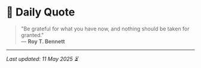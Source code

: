 # 📜 Daily Quote

> "Be grateful for what you have now, and nothing should be taken for granted."  
> — **Roy T. Bennett**

---

_Last updated: 11 May 2025 ⏳_
